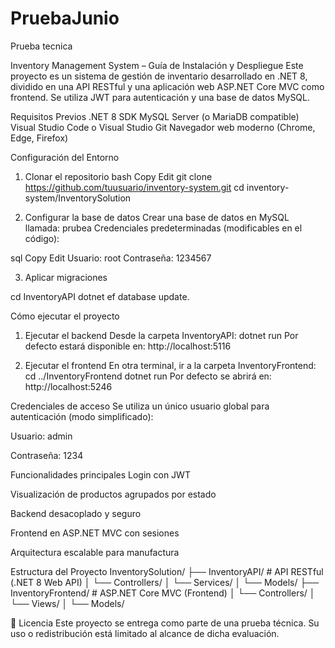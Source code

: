 # PruebaJunio
Prueba tecnica

Inventory Management System – Guía de Instalación y Despliegue
Este proyecto es un sistema de gestión de inventario desarrollado en .NET 8, dividido en una API RESTful y una aplicación web ASP.NET Core MVC como frontend. Se utiliza JWT para autenticación y una base de datos MySQL.

Requisitos Previos
.NET 8 SDK
MySQL Server (o MariaDB compatible)
Visual Studio Code o Visual Studio
Git
Navegador web moderno (Chrome, Edge, Firefox)

Configuración del Entorno
1. Clonar el repositorio
bash
Copy
Edit
git clone https://github.com/tuusuario/inventory-system.git
cd inventory-system/InventorySolution

3. Configurar la base de datos
Crear una base de datos en MySQL llamada: prubea
Credenciales predeterminadas (modificables en el código):

sql
Copy
Edit
Usuario: root
Contraseña: 1234567

3. Aplicar migraciones 

cd InventoryAPI
dotnet ef database update.

Cómo ejecutar el proyecto
1. Ejecutar el backend
Desde la carpeta InventoryAPI:
dotnet run
Por defecto estará disponible en:
http://localhost:5116

2. Ejecutar el frontend
En otra terminal, ir a la carpeta InventoryFrontend:
cd ../InventoryFrontend
dotnet run
Por defecto se abrirá en: http://localhost:5246

Credenciales de acceso
Se utiliza un único usuario global para autenticación (modo simplificado):

Usuario: admin

Contraseña: 1234

Funcionalidades principales
Login con JWT

Visualización de productos agrupados por estado

Backend desacoplado y seguro

Frontend en ASP.NET MVC con sesiones

Arquitectura escalable para manufactura

Estructura del Proyecto
InventorySolution/
├── InventoryAPI/         # API RESTful (.NET 8 Web API)
│   └── Controllers/
│   └── Services/
│   └── Models/
├── InventoryFrontend/    # ASP.NET Core MVC (Frontend)
│   └── Controllers/
│   └── Views/
│   └── Models/

📄 Licencia
Este proyecto se entrega como parte de una prueba técnica. Su uso o redistribución está limitado al alcance de dicha evaluación.




 







